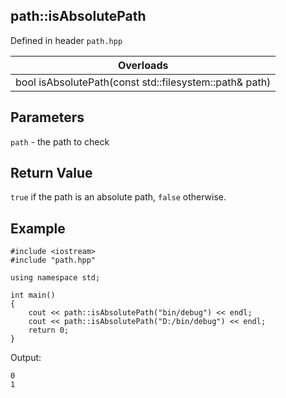 ## path::isAbsolutePath
Defined in header `path.hpp`

| Overloads |
| --- |
| bool isAbsolutePath(const std::filesystem::path& path) |

## Parameters
`path` - the path to check

## Return Value
`true` if the path is an absolute path, `false` otherwise.

## Example
```
#include <iostream>
#include "path.hpp"

using namespace std;

int main()
{
    cout << path::isAbsolutePath("bin/debug") << endl;
    cout << path::isAbsolutePath("D:/bin/debug") << endl;
    return 0;
}
```
Output:
```
0
1
```